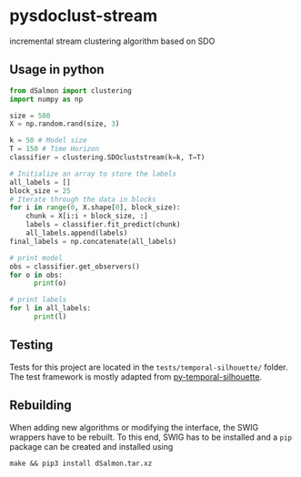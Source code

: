 # pysdoclust-stream
incremental stream clustering algorithm based on SDO

## Usage in python

```python
from dSalmon import clustering
import numpy as np

size = 500
X = np.random.rand(size, 3)

k = 50 # Model size
T = 150 # Time Horizon
classifier = clustering.SDOcluststream(k=k, T=T)

# Initialize an array to store the labels
all_labels = []
block_size = 25
# Iterate through the data in blocks
for i in range(0, X.shape[0], block_size):
    chunk = X[i:i + block_size, :]
    labels = classifier.fit_predict(chunk)
    all_labels.append(labels)
final_labels = np.concatenate(all_labels)

# print model
obs = classifier.get_observers()
for o in obs:
      print(o)

# print labels
for l in all_labels:
      print(l)
```

## Testing

Tests for this project are located in the `tests/temporal-silhouette/` folder. The test framework is mostly adapted from [py-temporal-silhouette](https://github.com/CN-TU/py-temporal-silhouette).

## Rebuilding

When adding new algorithms or modifying the interface, the SWIG wrappers have to be rebuilt. To this end, SWIG has to be installed and a ``pip`` package can be created and installed  using

```make && pip3 install dSalmon.tar.xz```
